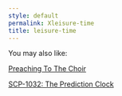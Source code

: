 ```yaml
---
style: default
permalink: Xleisure-time
title: leisure-time
---
```

You may also like:

[Preaching To The Choir](http://scp-wiki.net/preaching-to-the-choir)

[SCP-1032: The Prediction Clock](http://scp-wiki.net/scp-1032)
